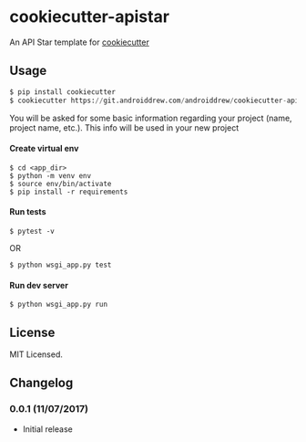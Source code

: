 # cookiecutter-apistar

An API Star template for [cookiecutter](https://github.com/audreyr/cookiecutter)

## Usage

```python
$ pip install cookiecutter
$ cookiecutter https://git.androiddrew.com/androiddrew/cookiecutter-apistar.git
```
You will be asked for some basic information regarding your project (name, project name, etc.). This info will be used in your new project

#### Create virtual env
```
$ cd <app_dir>
$ python -m venv env
$ source env/bin/activate
$ pip install -r requirements
```
#### Run tests
```
$ pytest -v
```
OR
```
$ python wsgi_app.py test
```

#### Run dev server
```
$ python wsgi_app.py run
```

## License

MIT Licensed.

## Changelog

### 0.0.1 (11/07/2017)
- Initial release